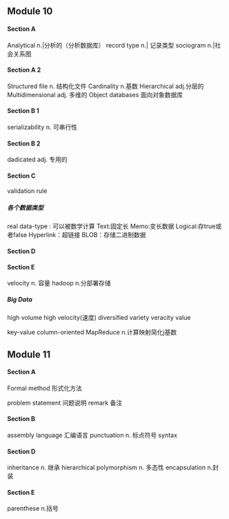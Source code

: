 ## Module 10 
#### Section A
Analytical n.|分析的（分析数据库）
record type n.| 记录类型
sociogram n.|社会关系图

#### Section A 2
Structured file n. 结构化文件
Cardinality n.基数
Hierarchical adj.分层的
Multidimensional adj. 多维的
Object databases 面向对象数据库

#### Section B 1
serializability n. 可串行性

#### Section B 2
dadicated adj. 专用的

#### Section C
validation rule

##### 各个数据类型
real data-type : 可以被数学计算
Text:固定长
Memo:变长数据
Logical:存true或者false
Hyperlink：超链接
BLOB：存储二进制数据

#### Section D


#### Section E
velocity n. 容量
hadoop n.分部署存储

##### Big Data
high volume
high velocity(速度)
diversified variety
veracity 
value

key-value
column-oriented
MapReduce n.计算映射简化j基数

## Module 11

#### Section A

Formal method 形式化方法

problem statement 问题说明
remark 备注

#### Section B
assembly language 汇编语言
punctuation n. 标点符号
syntax

#### Section D
inheritance n. 继承
hierarchical
polymorphism n. 多态性
encapsulation n.封装

#### Section E
parenthese n.括号
